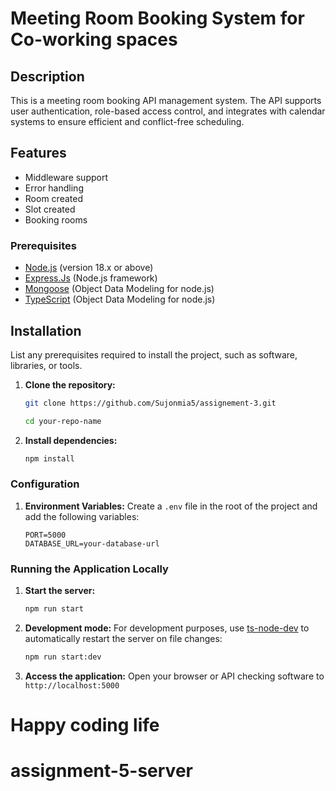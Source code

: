 # Meeting Room Booking System for Co-working spaces

## Description

This is a meeting room booking API management system. The API supports user authentication, role-based access control, and integrates with calendar systems to ensure efficient and conflict-free scheduling.

## Features

- Middleware support
- Error handling
- Room created
- Slot created
- Booking rooms

### Prerequisites

- [Node.js](https://nodejs.org/en/) (version 18.x or above)
- [Express.Js](https://expressjs.com/) (Node.js framework)
- [Mongoose](https://mongoosejs.com/) (Object Data Modeling for node.js)
- [TypeScript](https://www.typescriptlang.org/) (Object Data Modeling for node.js)

## Installation

List any prerequisites required to install the project, such as software, libraries, or tools.

1. **Clone the repository:**

   ```sh
   git clone https://github.com/Sujonmia5/assignement-3.git

   cd your-repo-name
   ```

2. **Install dependencies:**
   ```sh
   npm install
   ```

### Configuration

1. **Environment Variables:**
   Create a `.env` file in the root of the project and add the following variables:
   ```env
   PORT=5000
   DATABASE_URL=your-database-url
   ```

### Running the Application Locally

1. **Start the server:**

   ```sh
   npm run start
   ```

2. **Development mode:**
   For development purposes, use [ts-node-dev](https://www.npmjs.com/package/ts-node-dev/) to automatically restart the server on file changes:

   ```sh
   npm run start:dev
   ```

3. **Access the application:**
   Open your browser or API checking software to `http://localhost:5000`

# Happy coding life
# assignment-5-server
